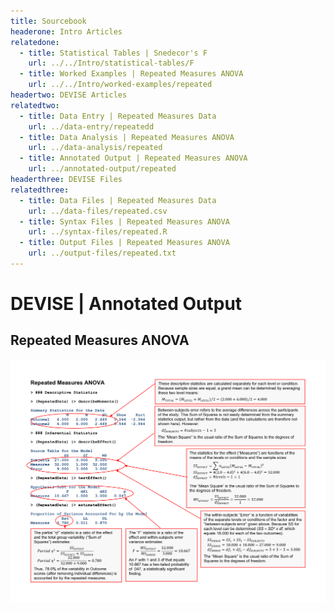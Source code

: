 ```yaml
---
title: Sourcebook
headerone: Intro Articles
relatedone:
  - title: Statistical Tables | Snedecor's F
    url: ../../Intro/statistical-tables/F
  - title: Worked Examples | Repeated Measures ANOVA
    url: ../../Intro/worked-examples/repeated
headertwo: DEVISE Articles
relatedtwo:
  - title: Data Entry | Repeated Measures Data
    url: ../data-entry/repeatedd
  - title: Data Analysis | Repeated Measures ANOVA
    url: ../data-analysis/repeated
  - title: Annotated Output | Repeated Measures ANOVA
    url: ../annotated-output/repeated
headerthree: DEVISE Files
relatedthree:
  - title: Data Files | Repeated Measures Data
    url: ../data-files/repeated.csv
  - title: Syntax Files | Repeated Measures ANOVA
    url: ../syntax-files/repeated.R
  - title: Output Files | Repeated Measures ANOVA
    url: ../output-files/repeated.txt
---
```


# DEVISE | Annotated Output

## Repeated Measures ANOVA

<p align="center"><kbd><img src="repeated.png"></kbd></p>
